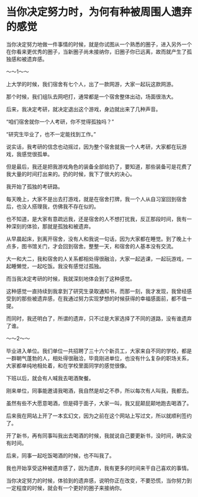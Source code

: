 # 当你决定努力时，为何有种被周围人遗弃的感觉

当你决定努力地做一件事情的时候，就是你试图从一个熟悉的圈子，进入另外一个在你看来更优秀的圈子，当新圈子尚未接纳你，旧圈子你已远离，故而就产生了孤独感和被遗弃感。 

～～1～～ 

上大学的时候，我们宿舍有七个人，出了一款网游，大家一起玩这款网游。 

那个时候，我们组队去网吧打，通常都是一个宿舍整体出动，场面很浩大。 

后来，我决定考研，就决定退出这个游戏，身边就出来了几种声音。 

“咱们宿舍就你一个人考研，你不觉得孤独吗？” 

“研究生毕业了，也不一定能找到工作。” 

说实话，我考研的信念也动摇过，因为整个宿舍就我一个人考研，大家都在玩游戏，我感觉很孤单。 

但是最后，我还是把我游戏角色的装备全部给扔了，要知道，那些装备可是花费了我大量的时间打出来的。扔的时候，我下了很大的决心。 

我开始了孤独的考研路。 

每天晚上，大家不是出去打游戏，就是在宿舍打牌，我一个人从自习室回到宿舍后，也没人搭理我，仿佛我不存在似的。 

也不知道，是大家有意疏远我，还是宿舍的人不想打扰我，反正那段时间，我有一种深刻的体验，那就是孤独和被遗弃。 

从早晨起床，到离开宿舍，没有人和我说一句话，因为大家都在睡觉。到了晚上十点多，图书馆关门，才会回到宿舍。整整一天，和宿舍的人基本没有交流。 

大一和大二，我和宿舍的人关系都相处得很融洽，大家一起逃课，一起玩游戏，一起睡懒觉，一起吃饭。我没有感觉过孤独。 

而当我决定考研的时候，我就深刻地体会到了这种感觉。 

这种感觉一直持续到我拿到了研究生录取通知书，而那一刻，我才发现，我曾经感受到的那些被遗弃感，在我通过努力实现梦想的时候获得的幸福感面前，都不值一提。 

而同时，我还明白了，所谓的遗弃，只不过是大家选择了不同的道路，没有谁遗弃了谁。 

～～2～～ 

毕业进入单位。我们单位一共招聘了三十六个新员工，大家来自不同的学校，都是一群朝气蓬勃的人，相处得很融洽，毕竟刚进单位，也没有什么复杂的职场关系，大家都单纯地相处着，和在学校里面同学的感觉很像。 

下班以后，就会有人喊我去喝酒聚餐。 

刚来单位，同事能邀请我喝酒，我自然是却之不恭，所以每次有人叫我，我都去。 

虽然有些不大愿意喝酒，但是碍于面子，大家一叫，我又屁颠屁颠地跑去喝酒了。 

后来我在网站上开了一本玄幻文，因为之前在这个网站上写过文，所以就顺利签约了。 

开了新书，再有同事叫我出去喝酒的时候，我就说自己要更新书，没时间，确实没有时间。 

后来，同事一起吃饭喝酒的时候，也不叫我了。 

我也开始享受这种被遗弃感了，因为遗弃，我有更多的时间来干自己喜欢的事情。 

当你决定努力的时候，体验到的遗弃感，说明你正在改变，不要恐慌，当你努力到一定程度的时候，就会有一个更好的圈子来接纳你。